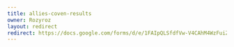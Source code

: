 ```yaml
---
title: allies-coven-results
owner: Rozyroz
layout: redirect
redirect: https://docs.google.com/forms/d/e/1FAIpQLSfdfVw-V4CAhM4WzFuiZ3AM00ontLNFq3cCRD0lzP4TCr6D5g/viewform
---
```

